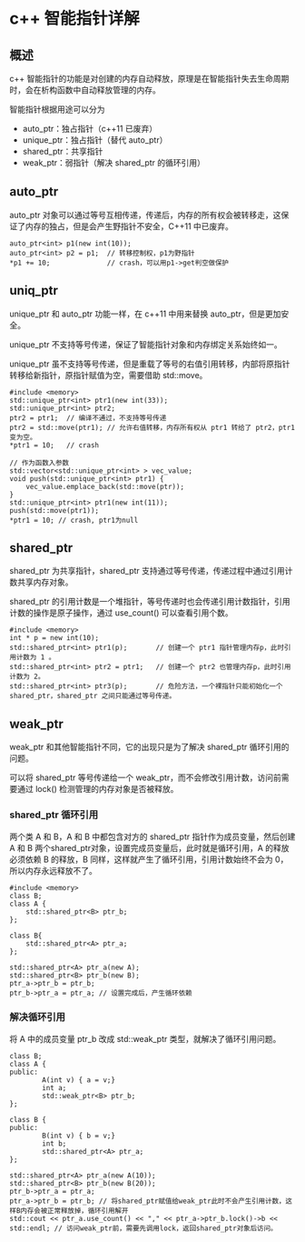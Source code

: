 # c++ 智能指针详解
## 概述
c++ 智能指针的功能是对创建的内存自动释放，原理是在智能指针失去生命周期时，会在析构函数中自动释放管理的内存。

智能指针根据用途可以分为
- auto_ptr：独占指针（c++11 已废弃）
- unique_ptr：独占指针（替代 auto_ptr）
- shared_ptr：共享指针
- weak_ptr：弱指针（解决 shared_ptr 的循环引用）

## auto_ptr
auto_ptr 对象可以通过等号互相传递，传递后，内存的所有权会被转移走，这保证了内存的独占，但是会产生野指针不安全，C++11 中已废弃。

```
auto_ptr<int> p1(new int(10));
auto_ptr<int> p2 = p1;  // 转移控制权，p1为野指针
*p1 += 10;              // crash，可以用p1->get判空做保护
```
## uniq_ptr
unique_ptr 和 auto_ptr 功能一样，在 c++11 中用来替换 auto_ptr，但是更加安全。

unique_ptr 不支持等号传递，保证了智能指针对象和内存绑定关系始终如一。

unique_ptr 虽不支持等号传递，但是重载了等号的右值引用转移，内部将原指针转移给新指针，原指针赋值为空，需要借助 std::move。

```
#include <memory>
std::unique_ptr<int> ptr1(new int(33));
std::unique_ptr<int> ptr2;
ptr2 = ptr1;  // 编译不通过，不支持等号传递
ptr2 = std::move(ptr1); // 允许右值转移，内存所有权从 ptr1 转给了 ptr2，ptr1 变为空。
*ptr1 = 10;   // crash

// 作为函数入参数
std::vector<std::unique_ptr<int> > vec_value;
void push(std::unique_ptr<int> ptr1) {
    vec_value.emplace_back(std::move(ptr));
}
std::unique_ptr<int> ptr1(new int(11));
push(std::move(ptr1));
*ptr1 = 10; // crash, ptr1为null
```

## shared_ptr
shared_ptr 为共享指针，shared_ptr 支持通过等号传递，传递过程中通过引用计数共享内存对象。

shared_ptr 的引用计数是一个堆指针，等号传递时也会传递引用计数指针，引用计数的操作是原子操作，通过 use_count() 可以查看引用个数。

```
#include <memory>
int * p = new int(10);
std::shared_ptr<int> ptr1(p);       // 创建一个 ptr1 指针管理内存p，此时引用计数为 1 。
std::shared_ptr<int> ptr2 = ptr1;   // 创建一个 ptr2 也管理内存p，此时引用计数为 2。
std::shared_ptr<int> ptr3(p);       // 危险方法，一个裸指针只能初始化一个 shared_ptr，shared_ptr 之间只能通过等号传递。
```

## weak_ptr
weak_ptr 和其他智能指针不同，它的出现只是为了解决 shared_ptr 循环引用的问题。

可以将 shared_ptr 等号传递给一个 weak_ptr，而不会修改引用计数，访问前需要通过 lock() 检测管理的内存对象是否被释放。

### shared_ptr 循环引用
两个类 A 和 B，A 和 B 中都包含对方的 shared_ptr 指针作为成员变量，然后创建 A 和 B 两个shared_ptr对象，设置完成员变量后，此时就是循环引用，A 的释放必须依赖 B 的释放，B 同样，这样就产生了循环引用，引用计数始终不会为 0，所以内存永远释放不了。

```
#include <memory>
class B;
class A {
    std::shared_ptr<B> ptr_b;
};

class B{
    std::shared_ptr<A> ptr_a;
};

std::shared_ptr<A> ptr_a(new A);
std::shared_ptr<B> ptr_b(new B);
ptr_a->ptr_b = ptr_b;
ptr_b->ptr_a = ptr_a; // 设置完成后，产生循环依赖
```

### 解决循环引用
将 A 中的成员变量 ptr_b 改成 std::weak_ptr 类型，就解决了循环引用问题。

```
class B;
class A {
public:
        A(int v) { a = v;}
        int a;
        std::weak_ptr<B> ptr_b;
};

class B {
public:
        B(int v) { b = v;}
        int b;
        std::shared_ptr<A> ptr_a;
};

std::shared_ptr<A> ptr_a(new A(10));
std::shared_ptr<B> ptr_b(new B(20));
ptr_b->ptr_a = ptr_a;
ptr_a->ptr_b = ptr_b; // 将shared_ptr赋值给weak_ptr此时不会产生引用计数，这样B内存会被正常释放掉，循环引用解开
std::cout << ptr_a.use_count() << "," << ptr_a->ptr_b.lock()->b << std::endl; // 访问weak_ptr前，需要先调用lock，返回shared_ptr对象后访问。
```
